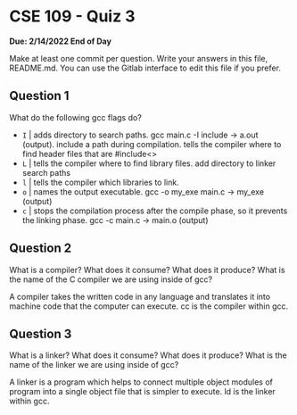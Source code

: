 # CSE 109 - Quiz 3

**Due: 2/14/2022 End of Day**

Make at least one commit per question. Write your answers in this file, README.md. You can use the Gitlab interface to edit this file if you prefer.

## Question 1

What do the following gcc flags do?

- `I` | adds directory to search paths. gcc main.c -I include -> a.out (output). include a path during compilation. tells the compiler where to find header files that are #include<>
- `L` | tells the compiler where to find library files. add directory to linker search paths
- `l` | tells the compiler which libraries to link. 
- `o` | names the output executable. gcc -o my_exe main.c -> my_exe (output)
- `c` | stops the compilation process after the compile phase, so it prevents the linking phase. gcc -c main.c -> main.o (output)

## Question 2

What is a compiler? What does it consume? What does it produce? What is the name of the C compiler we are using inside of gcc?

A compiler takes the written code in any language and translates it into machine code that the computer can execute. cc is the compiler within gcc.

## Question 3

What is a linker? What does it consume? What does it produce? What is the name of the linker we are using inside of gcc?

A linker is a program which helps to connect multiple object modules of program into a single object file that is simpler to execute.  ld is the linker within gcc.
